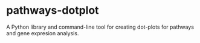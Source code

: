 # pathways-dotplot
A Python library and command-line tool for creating dot-plots for pathways and gene expresion analysis.
